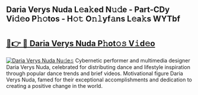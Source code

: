 ## Daria Verys Nuda L𝚎a𝚔ed N𝚞𝚍e - Part-CDy Vi𝚍𝚎o P𝚑𝚘tos - H𝚘𝚝 O𝚗𝚕yf𝚊ns L𝚎a𝚔s WYTbf

# <h2><a href="http://kfdjxg.oniu.top/?m=Daria+Verys+Nuda">🔗👉 🔴 Daria Verys Nuda P𝚑ot𝚘𝚜 V𝚒d𝚎o</a></h2>

[![Daria Verys Nuda Nu𝚍e𝚜](https://i.imgur.com/0qMVB7G.gif)](http://kfdjxg.oniu.top/?m=Daria+Verys+Nuda)
Cybernetic performer and multimedia designer Daria Verys Nuda, celebrated for distributing dance and lifestyle inspiration through popular dance trends and brief videos. Motivational figure Daria Verys Nuda, famed for their exceptional accomplishments and dedication to creating a positive change in the world.  
